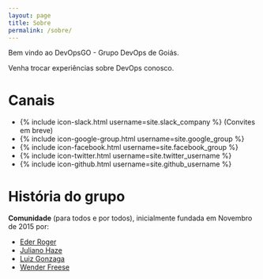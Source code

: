 ```yaml
---
layout: page
title: Sobre
permalink: /sobre/
---
```


Bem vindo ao DevOpsGO - Grupo DevOps de Goiás.

Venha trocar experiências sobre DevOps conosco.

# Canais

<ul class="social-media-list">
    <li>{% include icon-slack.html username=site.slack_company %} (Convites em breve)</li>
    <li>{% include icon-google-group.html username=site.google_group %}</li>
    <li>{% include icon-facebook.html username=site.facebook_group %}</li>
    <li>{% include icon-twitter.html username=site.twitter_username %}</li>
    <li>{% include icon-github.html username=site.github_username %}</li>
</ul>

# História do grupo

**Comunidade** (para todos e por todos), inicialmente fundada em Novembro de 2015 por:

- [Eder Roger](https://linkedin.com/in/ederroger)
- [Juliano Haze](https://github.com/julianohaze)
- [Luiz Gonzaga](http://luiz.in)
- [Wender Freese](https://twitter.com/WenderFreese)
